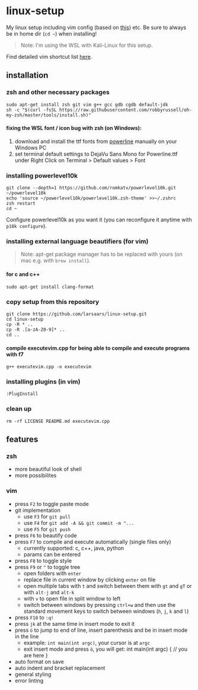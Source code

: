 # linux-setup
My linux setup including vim config (based on [this](https://github.com/ny64/vim-setup)) etc. Be sure to always be in home dir (`cd ~`) when installing!
> Note: I'm using the WSL with Kali-Linux for this setup.

Find detailed vim shortcut list [here](https://gist.github.com/larsaars/b3ec6df54fbb0ce31b740c8afbe949e9).

## installation
### zsh and other necessary packages
    sudo apt-get install zsh git vim g++ gcc gdb cgdb default-jdk
    sh -c "$(curl -fsSL https://raw.githubusercontent.com/robbyrussell/oh-my-zsh/master/tools/install.sh)"
#### fixing the WSL font / icon bug with zsh (on Windows):
1. download and install the ttf fonts from [powerline](https://github.com/powerline/fonts/tree/master/DejaVuSansMono) manually on your Windows PC
2. set terminal default settings to DejaVu Sans Mono for Powerline.ttf under Right Click on Terminal > Default values > Font
### installing powerlevel10k
    git clone --depth=1 https://github.com/romkatv/powerlevel10k.git ~/powerlevel10k
    echo 'source ~/powerlevel10k/powerlevel10k.zsh-theme' >>~/.zshrc
    zsh restart
    cd ~
Configure powerlevel10k as you want it (you can reconfigure it anytime with `p10k configure`).
### installing external language beautifiers (for vim)
> Note: apt-get package manager has to be replaced with yours (on mac e.g. with `brew install`).
#### for c and c++
    sudo apt-get install clang-format
### copy setup from this repository
    git clone https://github.com/larsaars/linux-setup.git
    cd linux-setup
    cp -R * ..
    cp -R .[a-zA-Z0-9]* ..
    cd ..
#### compile executevim.cpp for being able to compile and execute programs with f7
    g++ executevim.cpp -o executevim
### installing plugins (in vim)
    :PlugInstall
### clean up
    rm -rf LICENSE README.md executevim.cpp

## features
### zsh
* more beautiful look of shell
* more possibilites
### vim
* press `F2` to toggle paste mode
* git implementation
    * use `F3` for `git pull`
    * use `F4` for `git add -A && git commit -m "...`
    * use `F5` for `git push`
* press `F6` to beautify code
* press `F7` to compile and execute automatically (single files only)
    * currently supported: c, c++, java, python
    * params can be entered
* press `F8` to toggle style
* press `F9` or `"` to toggle tree
    * open folders with `enter`
    * replace file in current window by clicking `enter` on file
    * open multiple tabs with `t` and switch between them with `gt` and `gT` or with `alt-j` and `alt-k`
    * with `v` to open file in split window to left
    * switch between windows by pressing `ctrl+w` and then use the standard movement keys to switch between windows (`h`, `j`, `k` and `l`)
* press `F10` to `:q!`
* press `jk` at the same time in insert mode to exit it
* press `ö` to jump to end of line, insert parenthesis and be in insert mode in the line
    * example: `int main(int argc)`, your cursor is at `argc`
    * exit insert mode and press `ö`, you will get:
    int main(int argc) {
        // you are here
    }
* auto format on save
* auto indent and bracket replacement
* general styling
* error linting

